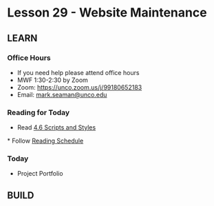 # Lesson 29 - Website Maintenance

## LEARN

### Office Hours
* If you need help please attend office hours
* MWF  1:30-2:30 by Zoom
* Zoom:  https://unco.zoom.us/j/99180652183
* Email: mark.seaman@unco.edu      


### Reading for Today  
* Read <a target="_blank" 
href="https://learn.zybooks.com/zybook/UNCOBACS200SeamanFall2021/chapter/4/section/6">
4.6 Scripts and Styles
</a>
* Follow <a target="_blank" href="/course/bacs200/docs/ZybooksReading">Reading Schedule</a>


### Today
* Project Portfolio



## BUILD